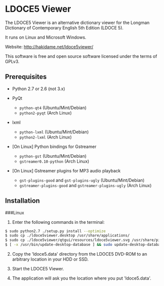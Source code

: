LDOCE5 Viewer
=============

The LDOCE5 Viewer is an alternative dictionary viewer for the Longman Dictionary of Contemporary English 5th Edition (LDOCE 5).

It runs on Linux and Microsoft Windows.

Website: http://hakidame.net/ldoce5viewer/

This software is free and open source software licensed under the terms of GPLv3.


Prerequisites
-------------

* Python 2.7 or 2.6 (not 3.x)

* PyQt

    - `python-qt4` (Ubuntu/Mint/Debian)
    - `python2-pyqt` (Arch Linux)

* lxml

    - `python-lxml` (Ubuntu/Mint/Debian)
    - `python2-lxml` (Arch Linux)

* [On Linux] Python bindings for Gstreamer

    - `python-gst` (Ubuntu/Mint/Debian)
    - `gstreamer0.10-python` (Arch Linux)

* [On Linux] Gstreamer plugins for MP3 audio playback

    - `gst-plugins-good` and `gst-plugins-ugly` (Ubuntu/Mint/Debian)
    - `gstreamer-plugins-good` and `gstreamer-plugins-ugly` (Arch Linux)


Installation
------------

###Linux

1. Enter the following commands in the terminal:

```bash
$ sudo python2.7 ./setup.py install --optimize
$ sudo cp ./ldoce5viewer.desktop /usr/share/applications/
$ sudo cp ./ldoce5viewer/qtgui/resources/ldoce5viewer.svg /usr/share/pixmaps/
$ [ -x /usr/bin/update-desktop-database ] && sudo update-desktop-database -q
```

2. Copy the 'ldoce5.data' directory from the LDOCE5 DVD-ROM to an arbitrary location in your HDD or SSD.

3. Start the LDOCE5 Viewer.

4. The application will ask you the location where you put 'ldoce5.data'.

